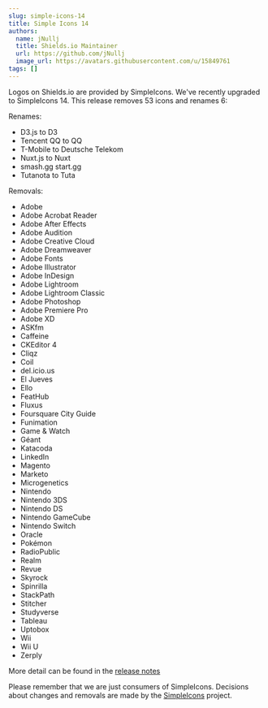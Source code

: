 ```yaml
---
slug: simple-icons-14
title: Simple Icons 14
authors:
  name: jNullj
  title: Shields.io Maintainer
  url: https://github.com/jNullj
  image_url: https://avatars.githubusercontent.com/u/15849761
tags: []
---
```


Logos on Shields.io are provided by SimpleIcons. We've recently upgraded to SimpleIcons 14. This release removes 53 icons and renames 6:

Renames:

- D3.js to D3
- Tencent QQ to QQ
- T-Mobile to Deutsche Telekom
- Nuxt.js to Nuxt
- smash.gg start.gg
- Tutanota to Tuta

Removals:

- Adobe
- Adobe Acrobat Reader
- Adobe After Effects
- Adobe Audition
- Adobe Creative Cloud
- Adobe Dreamweaver
- Adobe Fonts
- Adobe Illustrator
- Adobe InDesign
- Adobe Lightroom
- Adobe Lightroom Classic
- Adobe Photoshop
- Adobe Premiere Pro
- Adobe XD
- ASKfm
- Caffeine
- CKEditor 4
- Cliqz
- Coil
- del.icio.us
- El Jueves
- Ello
- FeatHub
- Fluxus
- Foursquare City Guide
- Funimation
- Game & Watch
- Géant
- Katacoda
- LinkedIn
- Magento
- Marketo
- Microgenetics
- Nintendo
- Nintendo 3DS
- Nintendo DS
- Nintendo GameCube
- Nintendo Switch
- Oracle
- Pokémon
- RadioPublic
- Realm
- Revue
- Skyrock
- Spinrilla
- StackPath
- Stitcher
- Studyverse
- Tableau
- Uptobox
- Wii
- Wii U
- Zerply

More detail can be found in the [release notes](https://github.com/simple-icons/simple-icons/releases/tag/14.0.0)

Please remember that we are just consumers of SimpleIcons. Decisions about changes and removals are made by the [SimpleIcons](https://github.com/simple-icons/simple-icons) project.
